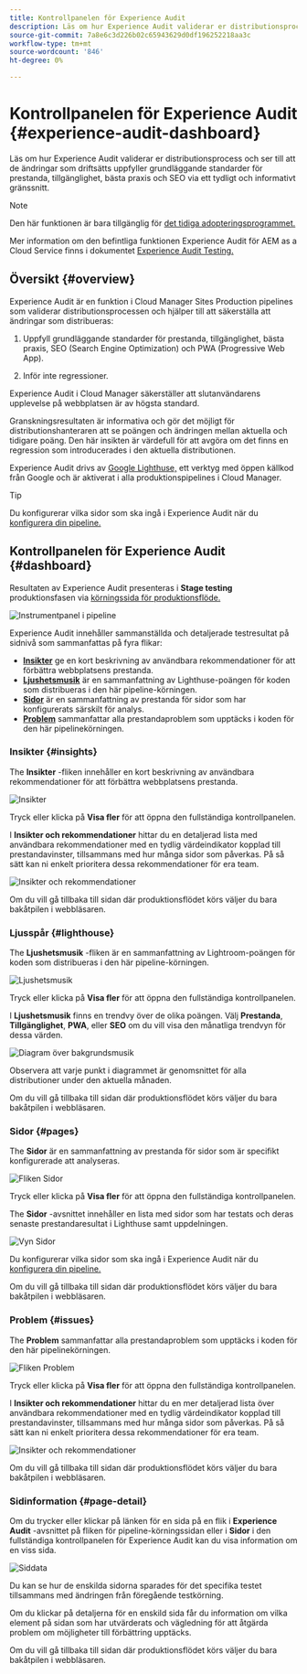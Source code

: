 ```yaml
---
title: Kontrollpanelen för Experience Audit
description: Läs om hur Experience Audit validerar er distributionsprocess och ser till att de ändringar som driftsätts uppfyller grundläggande standarder för prestanda, tillgänglighet, bästa praxis och SEO via ett tydligt och informativt gränssnitt.
source-git-commit: 7a8e6c3d226b02c65943629d0df196252218aa3c
workflow-type: tm+mt
source-wordcount: '846'
ht-degree: 0%

---
```



# Kontrollpanelen för Experience Audit {#experience-audit-dashboard}


Läs om hur Experience Audit validerar er distributionsprocess och ser till att de ändringar som driftsätts uppfyller grundläggande standarder för prestanda, tillgänglighet, bästa praxis och SEO via ett tydligt och informativt gränssnitt.

>[!NOTE]
>
>Den här funktionen är bara tillgänglig för [det tidiga adopteringsprogrammet.](/help/implementing/cloud-manager/release-notes/current.md#early-adoption)
>
>Mer information om den befintliga funktionen Experience Audit för AEM as a Cloud Service finns i dokumentet [Experience Audit Testing.](/help/implementing/cloud-manager/experience-audit-testing.md)

## Översikt {#overview}

Experience Audit är en funktion i Cloud Manager Sites Production pipelines som validerar distributionsprocessen och hjälper till att säkerställa att ändringar som distribueras:

1. Uppfyll grundläggande standarder för prestanda, tillgänglighet, bästa praxis, SEO (Search Engine Optimization) och PWA (Progressive Web App).

1. Inför inte regressioner.

Experience Audit i Cloud Manager säkerställer att slutanvändarens upplevelse på webbplatsen är av högsta standard.

Granskningsresultaten är informativa och gör det möjligt för distributionshanteraren att se poängen och ändringen mellan aktuella och tidigare poäng. Den här insikten är värdefull för att avgöra om det finns en regression som introducerades i den aktuella distributionen.

Experience Audit drivs av [Google Lighthuse,](https://developer.chrome.com/docs/lighthouse/overview/) ett verktyg med öppen källkod från Google och är aktiverat i alla produktionspipelines i Cloud Manager.

>[!TIP]
>
>Du konfigurerar vilka sidor som ska ingå i Experience Audit när du [konfigurera din pipeline.](/help/implementing/cloud-manager/configuring-pipelines/configuring-production-pipelines.md#full-stack-code)

## Kontrollpanelen för Experience Audit {#dashboard}

Resultaten av Experience Audit presenteras i **Stage testing** produktionsfasen via [körningssida för produktionsflöde.](/help/implementing/cloud-manager/deploy-code.md)

![Instrumentpanel i pipeline](assets/dashboard.png)

Experience Audit innehåller sammanställda och detaljerade testresultat på sidnivå som sammanfattas på fyra flikar:

* **[Insikter](#insights)** ge en kort beskrivning av användbara rekommendationer för att förbättra webbplatsens prestanda.
* **[Ljushetsmusik](#lighthouse)** är en sammanfattning av Lighthuse-poängen för koden som distribueras i den här pipeline-körningen.
* **[Sidor](#pages)** är en sammanfattning av prestanda för sidor som har konfigurerats särskilt för analys.
* **[Problem](#issues)** sammanfattar alla prestandaproblem som upptäcks i koden för den här pipelinekörningen.

### Insikter {#insights}

The **Insikter** -fliken innehåller en kort beskrivning av användbara rekommendationer för att förbättra webbplatsens prestanda.

![Insikter](assets/insights.png)

Tryck eller klicka på **Visa fler** för att öppna den fullständiga kontrollpanelen.

I **Insikter och rekommendationer** hittar du en detaljerad lista med användbara rekommendationer med en tydlig värdeindikator kopplad till prestandavinster, tillsammans med hur många sidor som påverkas. På så sätt kan ni enkelt prioritera dessa rekommendationer för era team.

![Insikter och rekommendationer](assets/insights-recommendations.png)

Om du vill gå tillbaka till sidan där produktionsflödet körs väljer du bara bakåtpilen i webbläsaren.

### Ljusspår {#lighthouse}

The **Ljushetsmusik** -fliken är en sammanfattning av Lightroom-poängen för koden som distribueras i den här pipeline-körningen.

![Ljushetsmusik](assets/lighthouse.png)

Tryck eller klicka på **Visa fler** för att öppna den fullständiga kontrollpanelen.

I **Ljushetsmusik** finns en trendvy över de olika poängen. Välj **Prestanda**, **Tillgänglighet**, **PWA**, eller **SEO** om du vill visa den månatliga trendvyn för dessa värden.

![Diagram över bakgrundsmusik](assets/lighthouse-scores.png)

Observera att varje punkt i diagrammet är genomsnittet för alla distributioner under den aktuella månaden.

Om du vill gå tillbaka till sidan där produktionsflödet körs väljer du bara bakåtpilen i webbläsaren.

### Sidor {#pages}

The **Sidor** är en sammanfattning av prestanda för sidor som är specifikt konfigurerade att analyseras.

![Fliken Sidor](assets/pages.png)

Tryck eller klicka på **Visa fler** för att öppna den fullständiga kontrollpanelen.

The **Sidor** -avsnittet innehåller en lista med sidor som har testats och deras senaste prestandaresultat i Lighthuse samt uppdelningen.

![Vyn Sidor](assets/pages-view.png)

Du konfigurerar vilka sidor som ska ingå i Experience Audit när du [konfigurera din pipeline.](/help/implementing/cloud-manager/configuring-pipelines/configuring-production-pipelines.md#full-stack-code)

Om du vill gå tillbaka till sidan där produktionsflödet körs väljer du bara bakåtpilen i webbläsaren.

### Problem {#issues}

The **Problem** sammanfattar alla prestandaproblem som upptäcks i koden för den här pipelinekörningen.

![Fliken Problem](assets/issues.png)

Tryck eller klicka på **Visa fler** för att öppna den fullständiga kontrollpanelen.

I **Insikter och rekommendationer** hittar du en mer detaljerad lista över användbara rekommendationer med en tydlig värdeindikator kopplad till prestandavinster, tillsammans med hur många sidor som påverkas. På så sätt kan ni enkelt prioritera dessa rekommendationer för era team.

![Insikter och rekommendationer](assets/insights-recommendations.png)

Om du vill gå tillbaka till sidan där produktionsflödet körs väljer du bara bakåtpilen i webbläsaren.

### Sidinformation {#page-detail}

Om du trycker eller klickar på länken för en sida på en flik i **Experience Audit** -avsnittet på fliken för pipeline-körningssidan eller i **Sidor** i den fullständiga kontrollpanelen för Experience Audit kan du visa information om en viss sida.

![Siddata](assets/page-data.png)

Du kan se hur de enskilda sidorna sparades för det specifika testet tillsammans med ändringen från föregående testkörning.

Om du klickar på detaljerna för en enskild sida får du information om vilka element på sidan som har utvärderats och vägledning för att åtgärda problem om möjligheter till förbättring upptäcks.

Om du vill gå tillbaka till sidan där produktionsflödet körs väljer du bara bakåtpilen i webbläsaren.
